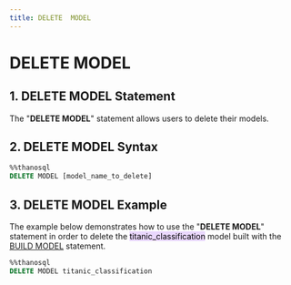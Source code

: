 ```yaml
---
title: DELETE  MODEL
---
```


# __DELETE MODEL__

## __1. DELETE MODEL Statement__

The "__DELETE MODEL__" statement allows users to delete their models.

## __2. DELETE MODEL Syntax__

```sql
%%thanosql
DELETE MODEL [model_name_to_delete]
```

## __3. DELETE MODEL Example__

The example below demonstrates how to use the "__DELETE MODEL__" statement in order to delete the <mark style="background-color:#E9D7FD ">titanic_classification</mark> model built with the [BUILD MODEL](/en/how-to_guides/ThanoSQL_ml/BUILD_MODEL_SYNTAX/) statement.

```sql
%%thanosql
DELETE MODEL titanic_classification
```

